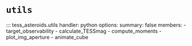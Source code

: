 # `utils`

::: tess_asteroids.utils
    handler: python
    options:
      summary: false
      members:
        - target_observability
        - calculate_TESSmag
        - compute_moments
        - plot_img_aperture
        - animate_cube